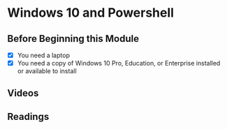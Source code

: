 # Windows 10 and Powershell

## Before Beginning this Module
- [x] You need a laptop
- [x] You need a copy of Windows 10 Pro, Education, or Enterprise installed or available to install
## Videos
## Readings
